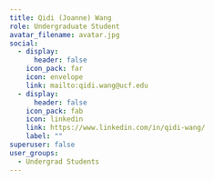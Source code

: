 ```yaml
---
title: Qidi (Joanne) Wang
role: Undergraduate Student
avatar_filename: avatar.jpg
social:
  - display:
      header: false
    icon_pack: far
    icon: envelope
    link: mailto:qidi.wang@ucf.edu
  - display:
      header: false
    icon_pack: fab
    icon: linkedin
    link: https://www.linkedin.com/in/qidi-wang/
    label: ""
superuser: false
user_groups:
  - Undergrad Students
---
```

